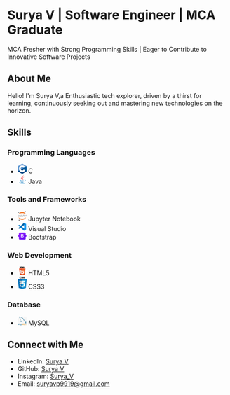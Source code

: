 # Surya V | Software Engineer | MCA Graduate


MCA Fresher with Strong Programming Skills | Eager to Contribute to Innovative Software Projects

## About Me

Hello! I'm Surya V,a Enthusiastic tech explorer, driven by a thirst for learning, continuously seeking out and mastering new technologies on the horizon.

## Skills

### Programming Languages
- <img src="./images/c.png" width="20"> C
- <img src="./images/java.png" width="20"> Java

### Tools and Frameworks
- <img src="./images/jupyter.png" width="20"> Jupyter Notebook
- <img src="./images/visualstudio.png" width="20"> Visual Studio
- <img src="./images/bootstrap.webp" width="20"> Bootstrap

### Web Development
- <img src="./images/html5.webp" width="20"> HTML5
- <img src="./images/css3.webp" width="20"> CSS3
### Database
- <img src="./images/mysql.png" width="20"> MySQL

## Connect with Me

- LinkedIn: [Surya V](https://www.linkedin.com/in/surya1015)
- GitHub: [Surya V](https://github.com/Surya9919)
- Instagram: [Surya_V](https://www.instagram.com/_surya_5_0/)
- Email: suryavp9919@gmail.com
